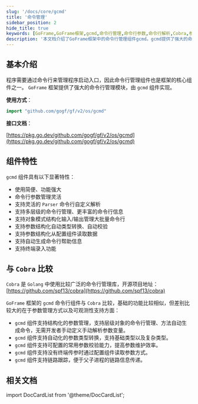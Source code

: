 ```yaml
---
slug: '/docs/core/gcmd'
title: '命令管理'
sidebar_position: 2
hide_title: true
keywords: [GoFrame,GoFrame框架,gcmd,命令行管理,命令行参数,命令行解析,Cobra,参数校验,链路跟踪,命令行帮助]
description: '本文档介绍了GoFrame框架中的命令行管理组件gcmd。gcmd提供了强大的命令行管理功能，包括灵活的参数管理、自定义解析、多层级命令管理、自动类型转换、参数校验、读取配置组件参数、链路跟踪和自动生成命令行帮助信息等特性。'
---
```


## 基本介绍

程序需要通过命令行来管理程序启动入口，因此命令行管理组件也是框架的核心组件之一。 `GoFrame` 框架提供了强大的命令行管理模块，由 `gcmd` 组件实现。

**使用方式**：

```go
import "github.com/gogf/gf/v2/os/gcmd"
```

**接口文档**：

[https://pkg.go.dev/github.com/gogf/gf/v2/os/gcmd](https://pkg.go.dev/github.com/gogf/gf/v2/os/gcmd)

## 组件特性

`gcmd` 组件具有以下显著特性：

- 使用简便、功能强大
- 命令行参数管理灵活
- 支持灵活的 `Parser` 命令行自定义解析
- 支持多层级的命令行管理、更丰富的命令行信息
- 支持对象模式结构化输入/输出管理大批量命令行
- 支持参数结构化自动类型转换、自动校验
- 支持参数结构化从配置组件读取数据
- 支持自动生成命令行帮助信息
- 支持终端录入功能

## 与 `Cobra` 比较

`Cobra` 是 `Golang` 中使用比较广泛的命令行管理库，开源项目地址： [https://github.com/spf13/cobra](https://github.com/spf13/cobra)

`GoFrame` 框架的 `gcmd` 命令行组件与 `Cobra` 比较，基础的功能比较相似，但差别比较大的在于参数管理方式以及可观测性支持方面：

- `gcmd` 组件支持结构化的参数管理，支持层级对象的命令行管理、方法自动生成命令，无需开发者手动定义手动解析参数变量。
- `gcmd` 组件支持自动化的参数类型转换，支持基础类型以及复杂类型。
- `gcmd` 组件支持可配置的常用参数校验能力，提高参数维护效率。
- `gcmd` 组件支持没有终端传参时通过配置组件读取参数方式。
- `gcmd` 组件支持链路跟踪，便于父子进程的链路信息传递。

## 相关文档
import DocCardList from '@theme/DocCardList';

<DocCardList />